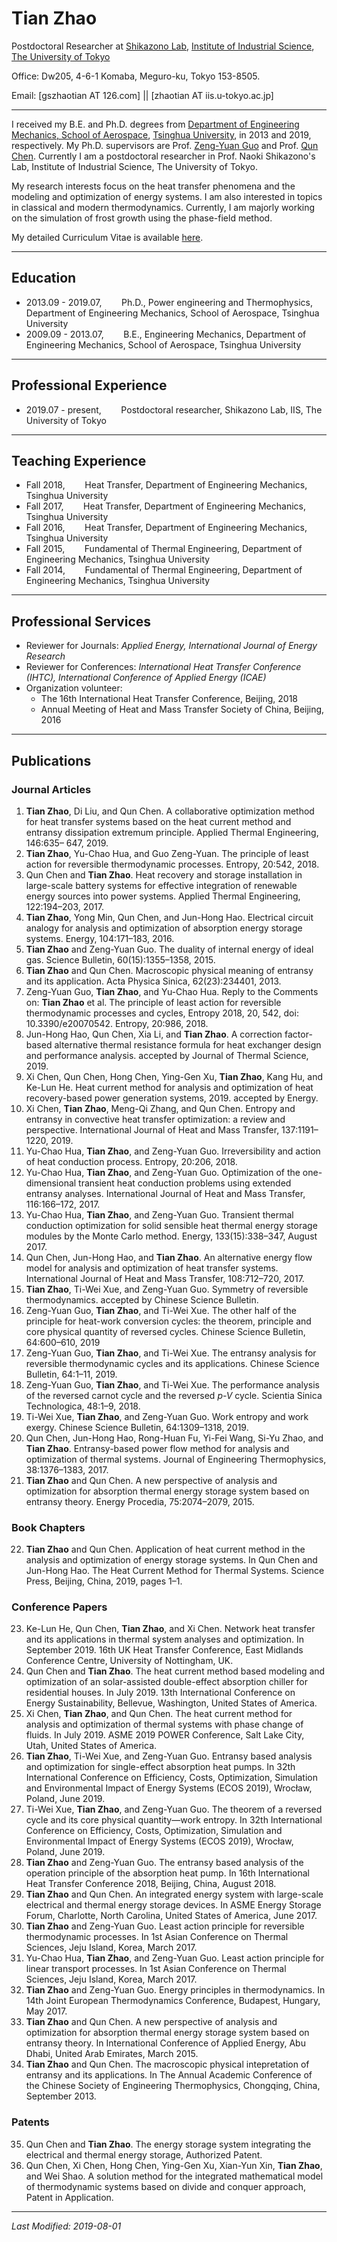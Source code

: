 # **Tian Zhao**

Postdoctoral Researcher at [Shikazono Lab](http://www.feslab.iis.u-tokyo.ac.jp/), [Institute of Industrial Science](https://www.iis.u-tokyo.ac.jp/en/), [The University of Tokyo](https://www.u-tokyo.ac.jp/en/)

Office: Dw205, 4-6-1 Komaba, Meguro-ku, Tokyo 153-8505.

Email:  [gszhaotian AT 126.com] || [zhaotian AT iis.u-tokyo.ac.jp]

***
I received my B.E. and Ph.D. degrees from [Department of Engineering Mechanics, School of Aerospace](http://www.hy.tsinghua.edu.cn/), [Tsinghua University](https://www.tsinghua.edu.cn/publish/thu2018/index.html), in 2013 and 2019, respectively. 
My Ph.D. supervisors are Prof. [Zeng-Yuan Guo](http://www.hy.tsinghua.edu.cn/publish/hy/1734/2010/20101219161553483356016/20101219161553483356016_.html) and Prof. [Qun Chen](http://www.hy.tsinghua.edu.cn/publish/hy/1734/2010/20101215161155869115549/20101215161155869115549_.html).
Currently I am a postdoctoral researcher in Prof. Naoki Shikazono's Lab, Institute of Industrial Science, The University of Tokyo.

My research interests focus on the heat transfer phenomena and the modeling and optimization of energy systems. I am also interested in topics in classical and modern thermodynamics. Currently, I am majorly working on the simulation of frost growth using the phase-field method.

My detailed Curriculum Vitae is available [here](cv_zhaotian_en.pdf).
***
## Education
* 2013.09 - 2019.07, &nbsp;&nbsp;&nbsp;&nbsp;&nbsp;&nbsp; Ph.D., Power engineering and Thermophysics, Department of Engineering Mechanics, School of Aerospace, Tsinghua University
* 2009.09 - 2013.07, &nbsp;&nbsp;&nbsp;&nbsp;&nbsp;&nbsp; B.E., Engineering Mechanics, Department of Engineering Mechanics, School of Aerospace, Tsinghua University
***

## Professional Experience
* 2019.07 - present, &nbsp;&nbsp;&nbsp;&nbsp;&nbsp;&nbsp; Postdoctoral researcher, Shikazono Lab, IIS, The University of Tokyo
***

## Teaching Experience
* Fall 2018, &nbsp;&nbsp;&nbsp;&nbsp;&nbsp;&nbsp; Heat Transfer, Department of Engineering Mechanics, Tsinghua University
* Fall 2017, &nbsp;&nbsp;&nbsp;&nbsp;&nbsp;&nbsp; Heat Transfer, Department of Engineering Mechanics, Tsinghua University
* Fall 2016, &nbsp;&nbsp;&nbsp;&nbsp;&nbsp;&nbsp; Heat Transfer, Department of Engineering Mechanics, Tsinghua University
* Fall 2015, &nbsp;&nbsp;&nbsp;&nbsp;&nbsp;&nbsp; Fundamental of Thermal Engineering, Department of Engineering Mechanics, Tsinghua University 
* Fall 2014, &nbsp;&nbsp;&nbsp;&nbsp;&nbsp;&nbsp; Fundamental of Thermal Engineering, Department of Engineering Mechanics, Tsinghua University
***
## Professional Services
* Reviewer for Journals: *Applied Energy, International Journal of Energy Research*
* Reviewer for Conferences: *International Heat Transfer Conference (IHTC), International Conference of Applied Energy (ICAE)*
* Organization volunteer: 
  * The 16th International Heat Transfer Conference, Beijing, 2018
  * Annual Meeting of Heat and Mass Transfer Society of China, Beijing, 2016
***
## Publications
### Journal Articles
1. **Tian Zhao**, Di Liu, and Qun Chen. A collaborative optimization method for heat transfer systems based on the heat current method and entransy dissipation extremum principle. Applied Thermal Engineering, 146:635–
647, 2019.
2. **Tian Zhao**, Yu-Chao Hua, and Guo Zeng-Yuan. The principle of least action for reversible thermodynamic processes. Entropy, 20:542, 2018.
3. Qun Chen and **Tian Zhao**. Heat recovery and storage installation in large-scale battery systems for effective integration of renewable energy sources into power systems. Applied Thermal Engineering, 122:194–203, 2017.
4. **Tian Zhao**, Yong Min, Qun Chen, and Jun-Hong Hao. Electrical circuit analogy for analysis and optimization of absorption energy storage systems. Energy, 104:171–183, 2016. 
5. **Tian Zhao** and Zeng-Yuan Guo. The duality of internal energy of ideal gas. Science Bulletin, 60(15):1355–1358, 2015.
6. **Tian Zhao** and Qun Chen. Macroscopic physical meaning of entransy and its application. Acta Physica Sinica, 62(23):234401, 2013. 
7. Zeng-Yuan Guo, **Tian Zhao**, and Yu-Chao Hua. Reply to the Comments on: **Tian Zhao** et al. The principle of least action for reversible thermodynamic processes and cycles, Entropy 2018, 20, 542, doi: 10.3390/e20070542. Entropy, 20:986, 2018.
8. Jun-Hong Hao, Qun Chen, Xia Li, and **Tian Zhao**. A correction factor-based alternative thermal resistance formula for heat exchanger design and performance analysis. accepted by Journal of Thermal Science, 2019.
9. Xi Chen, Qun Chen, Hong Chen, Ying-Gen Xu, **Tian Zhao**, Kang Hu, and Ke-Lun He. Heat current method for analysis and optimization of heat recovery-based power generation systems, 2019. accepted by Energy.
10. Xi Chen, **Tian Zhao**, Meng-Qi Zhang, and Qun Chen. Entropy and entransy in convective heat transfer optimization: a review and perspective. International Journal of Heat and Mass Transfer, 137:1191–1220,  2019.
11. Yu-Chao Hua, **Tian Zhao**, and Zeng-Yuan Guo. Irreversibility and action of heat conduction process. Entropy, 20:206, 2018. 
12. Yu-Chao Hua, **Tian Zhao**, and Zeng-Yuan Guo. Optimization of the one-dimensional transient heat conduction problems using extended entransy analyses. International Journal of Heat and Mass Transfer, 116:166–172, 2017.
13. Yu-Chao Hua, **Tian Zhao**, and Zeng-Yuan Guo. Transient thermal conduction optimization for solid sensible heat thermal energy storage modules by the Monte Carlo method. Energy, 133(15):338–347, August 2017.
14. Qun Chen, Jun-Hong Hao, and **Tian Zhao**. An alternative energy flow model for analysis and optimization of heat transfer systems. International Journal of Heat and Mass Transfer, 108:712–720, 2017.
15. **Tian Zhao**, Ti-Wei Xue, and Zeng-Yuan Guo. Symmetry of reversible thermodynamics. accepted by Chinese Science Bulletin.
16. Zeng-Yuan Guo, **Tian Zhao**, and Ti-Wei Xue. The other half of the principle for heat-work conversion cycles:
the theorem, principle and core physical quantity of reversed cycles. Chinese Science Bulletin, 64:600–610, 2019
17. Zeng-Yuan Guo, **Tian Zhao**, and Ti-Wei Xue. The entransy analysis for reversible thermodynamic cycles and its applications. Chinese Science Bulletin, 64:1–11, 2019. 
18. Zeng-Yuan Guo, **Tian Zhao**, and Ti-Wei Xue. The performance analysis of the reversed carnot cycle and the reversed *p-V* cycle. Scientia Sinica Technologica, 48:1–9, 2018.
19.  Ti-Wei Xue, **Tian Zhao**, and Zeng-Yuan Guo. Work entropy and work exergy. Chinese Science Bulletin, 64:1309–1318, 2019. 
20. Qun Chen, Jun-Hong Hao, Rong-Huan Fu, Yi-Fei Wang, Si-Yu Zhao, and **Tian Zhao**. Entransy-based power flow method for analysis and optimization of thermal systems. Journal of Engineering Thermophysics, 38:1376–1383, 2017.
21. **Tian Zhao** and Qun Chen. A new perspective of analysis and optimization for absorption thermal energy storage system based on entransy theory. Energy Procedia,  75:2074–2079, 2015. 
### Book Chapters
22. **Tian Zhao** and Qun Chen. Application of heat current method in the analysis and optimization of energy storage systems. In Qun Chen and Jun-Hong Hao. The Heat Current Method for Thermal Systems. Science Press, Beijing,
China, 2019, pages 1–1. 
### Conference Papers
23. Ke-Lun He, Qun Chen, **Tian Zhao**, and Xi Chen. Network heat transfer and its applications in thermal system analyses and optimization. In September 2019. 16th UK Heat Transfer Conference, East Midlands Conference Centre, University of Nottingham, UK.
24. Qun Chen and **Tian Zhao**. The heat current method based modeling and optimization of an solar-assisted double-effect absorption chiller for residential houses. In July 2019. 13th International Conference on Energy Sustainability, Bellevue, Washington, United States of America.
25. Xi Chen, **Tian Zhao**, and Qun Chen. The heat current method for analysis and optimization of thermal systems with phase change of fluids. In July 2019. ASME 2019 POWER Conference, Salt Lake City, Utah, United States of America.
26. **Tian Zhao**, Ti-Wei Xue, and Zeng-Yuan Guo. Entransy based analysis and optimization for single-effect absorption heat pumps. In 32th International Conference on Efficiency, Costs, Optimization, Simulation and Environmental Impact of Energy Systems (ECOS 2019), Wrocław, Poland, June 2019.
27. Ti-Wei Xue, **Tian Zhao**, and Zeng-Yuan Guo. The theorem of a reversed cycle and its core physical quantity—work entropy. In 32th International Conference on Efficiency, Costs, Optimization, Simulation and Environmental Impact of Energy Systems (ECOS 2019), Wrocław, Poland, June 2019.
28. **Tian Zhao** and Zeng-Yuan Guo. The entransy based analysis of the operation principle of the absorption heat pump. In 16th International Heat Transfer Conference 2018, Beijing, China, August 2018.
29. **Tian Zhao** and Qun Chen. An integrated energy system with large-scale electrical and thermal energy storage devices. In ASME Energy Storage Forum, Charlotte, North Carolina, United States of America, June 2017.
30. **Tian Zhao** and Zeng-Yuan Guo. Least action principle for reversible thermodynamic processes. In 1st Asian Conference on Thermal Sciences, Jeju Island, Korea, March 2017.
31. Yu-Chao Hua, **Tian Zhao**, and Zeng-Yuan Guo. Least action principle for linear transport processes. In 1st Asian Conference on Thermal Sciences, Jeju Island, Korea, March 2017.
32. **Tian Zhao** and Zeng-Yuan Guo. Energy principles in thermodynamics. In 14th Joint European Thermodynamics Conference, Budapest, Hungary, May 2017.
33. **Tian Zhao** and Qun Chen. A new perspective of analysis and optimization for absorption thermal energy storage system based on entransy theory. In International Conference of Applied Energy, Abu Dhabi, United Arab Emirates, March 2015.
34. **Tian Zhao** and Qun Chen. The macroscopic physical intepretation of entransy and its applications. In The Annual Academic Conference of the Chinese Society of Engineering Thermophysics, Chongqing, China, September 2013.
### Patents
35. Qun Chen and **Tian Zhao**. The energy storage system integrating the electrical and thermal energy storage,  Authorized Patent.
36. Qun Chen, Xi Chen, Hong Chen, Ying-Gen Xu, Xian-Yun Xin, **Tian Zhao**, and Wei Shao. A solution method for the integrated mathematical model of thermodynamic systems based on divide and conquer approach, Patent in Application.
***
*Last Modified: 2019-08-01*